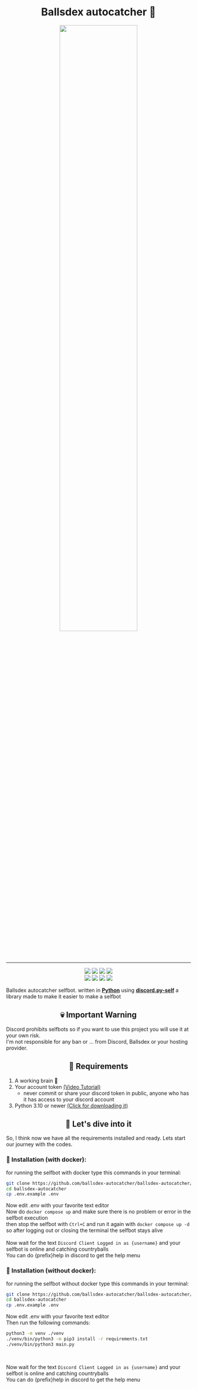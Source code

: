 <h1 align='center'>Ballsdex autocatcher 🎉</h1>
<div align="center">
  <img src="https://curefras.sirv.com/9263564.jpg" style="width: 65%;">
</div>
<hr>
<div align="center">
  <a herf="https://python.org"><img src="https://img.shields.io/badge/Python-FFD43B?style=for-the-badge&logo=python&logoColor=blue"></a>
  <a herf="https://www.docker.com/"><img src="https://img.shields.io/badge/Docker-2CA5E0?style=for-the-badge&logo=docker&logoColor=white"></a>
  <a herf="https://discord.com/"><img src="https://img.shields.io/badge/Discord-%235865F2.svg?style=for-the-badge&logo=discord&logoColor=white"></a>
  <a herf="https://github.com/"><img src="https://img.shields.io/badge/github-%23121011.svg?style=for-the-badge&logo=github&logoColor=white"></a>
</div>
<div align="center">
  <a herf="https://github.com/mohammad87115/ballsdex-autocatcher/"><img src="https://img.shields.io/github/stars/ballsdex-autocatcher/autocatcher.svg?style=for-the-badge"></a>
  <a herf="https://github.com/mohammad87115/ballsdex-autocatcher/"><img src="https://img.shields.io/github/forks/ballsdex-autocatcher/autocatcher.svg?style=for-the-badge"></https://img.shields.io/github/license/ballsdex-autocatcher/autocatcher.svg?style=for-the-badgea>
  <a herf="https://github.com/mohammad87115/ballsdex-autocatcher/"><img src="https://img.shields.io/github/issues/ballsdex-autocatcher/autocatcher.svg?style=for-the-badge"></a>
  <a herf="https://github.com/mohammad87115/ballsdex-autocatcher/"><img src="https://img.shields.io/github/license/ballsdex-autocatcher/autocatcher.svg?style=for-the-badge"></a>
</div>

Ballsdex autocatcher selfbot. written in **[Python](https://python.org)** using **[discord.py-self](https://pypi.org/project/discord.py-self/)** a library made to make it easier to make a selfbot


<h2 align="center">💀 Important Warning</h2>
Discord prohibits selfbots so if you want to use this project you will use it at your own risk.<br>
I'm not responsible for any ban or ... from Discord, Ballsdex or your hosting provider.
<h2 align="center" >💉 Requirements</h2>

1. A working brain 🧠
2. Your account token [(Video Tutorial)](https://www.youtube.com/watch?v=YEgFvgg7ZPI)
   - never commit or share your discord token in public, anyone who has it has access to your discord account
3. Python 3.10 or newer [(Click for downloading it)](https://python.org)

<h2 align="center">🚀 Let's dive into it</h2>

So, I think now we have all the requirements installed and ready. Lets start our journey with the codes.<br>

<h3>🔧 Installation (with docker):</h3>

for running the selfbot with docker type this commands in your terminal:

```bash
git clone https://github.com/ballsdex-autocatcher/ballsdex-autocatcher/
cd ballsdex-autocatcher
cp .env.example .env
```
Now edit .env with your favorite text editor<br>
Now do `docker compose up` and make sure there is no problem or error in the selfbot execution<br>
then stop the selfbot with `Ctrl+C` and run it again with `docker compose up -d` so after logging out or closing the terminal the selfbot stays alive
<br><br>
Now wait for the text `Discord Client Logged in as {username}` and your selfbot is online and catching countryballs<br>
You can do {prefix}help in discord to get the help menu

<h3>🔧 Installation (without docker):</h3>

for running the selfbot without docker type this commands in your terminal:

```bash
git clone https://github.com/ballsdex-autocatcher/ballsdex-autocatcher/
cd ballsdex-autocatcher
cp .env.example .env
```
Now edit .env with your favorite text editor<br>
Then run the following commands:

```bash
python3 -m venv ./venv
./venv/bin/python3 -m pip3 install -r requirements.txt
./venv/bin/python3 main.py
```
<br>

Now wait for the text `Discord Client Logged in as {username}` and your selfbot is online and catching countryballs<br>
You can do {prefix}help in discord to get the help menu
